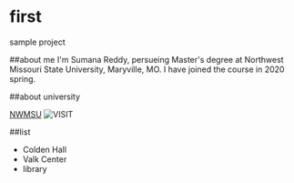 # first
sample project

##about me
I'm Sumana Reddy, persueing Master's degree at Northwest Missouri State University, Maryville, MO. I have joined the course in 2020 spring.

##about university

[NWMSU](https://www.nwmissouri.edu/)
![VISIT](https://upload.wikimedia.org/wikipedia/commons/thumb/9/9e/Nwmsu-bell.jpg/220px-Nwmsu-bell.jpg)

##list

- Colden Hall
- Valk Center
- library

